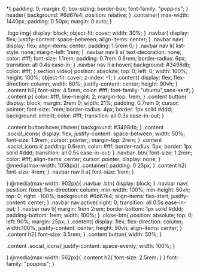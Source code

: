 *{
padding: 0;
margin: 0;
box-sizing: border-box;
font-family: "poppins";
}
header{
background: #6d67e4;
position: relative;
}
.container{
max-width: 1440px;
padding: 0 50px;
margin: 0 auto;
}

.logo img{
display: block;
object-fit: cover;
width: 30%;
}
.navbar{
display: flex;
justify-content: space-between;
align-items: center;
}
.navbar nav{
display: flex;
align-items: center;
padding: 1.5rem 0;
}
.navbar nav li{
list-style: none;
margin-left: 1rem;
}
.navbar nav li a{
text-decoration: none;
color: #fff;
font-size: 1.1rem;
padding: 0.7rem 0.6rem;
border-radius: 6px;
transition: all 0.4s ease-in;
}
.navbar nav li a:hover{
background: #3498db;
color: #fff;
}
section video{
position: absolute;
top: 0;
left: 0;
width: 100%;
height: 100%;
object-fit: cover;
z-index: -1;
}
.content{
display: flex;
flex-direction: column;
width: 60%;
justify-content: center;
height: 90vh;
}
.content h2{
font-size: 4.5rem;
color: #fff;
font-family: "ubuntu",sans-serif;
}
.content p{
color: #fff;
line-height: 2;
margin-top: 1rem;
}
.content button{
display: block;
margin: 2rem 0;
width: 21%;
padding: 0.7rem 0;
cursor: pointer;
font-size: 1rem;
border-radius: 4px;
border: 1px solid #ddd;
background: inherit;
color: #fff;
transition: all 0.3s ease-in-out;
}

.content button:hover,i:hover{
background: #3498db;
}
.content .social_icons{
display: flex;
justify-content: space-between;
width: 50%;
font-size: 1.9rem;
cursor: pointer;;
margin-top: 2rem;
}
.content .social_icons i{
padding: 0.6rem;
color: #fff;
border-radius: 5px;
border: 1px solid #ddd;
transition: all 0.5s ease-in-out;
}
.navbar .btn{
font-size: 1.2rem;
color: #fff;
align-items: center;
cursor: pointer;
display: none;
}
@media(max-width: 1058px){
.container{
padding: 0 25px;
}
.content h2{
font-size: 4rem;
}
.navbar nav li a{
font-size: 1rem;
}

}
@media(max-width: 902px){
.navbar .btn{
display: block;
}
.navbar nav{
position: fixed;
flex-direction: column;
min-width: 100%;
min-height: 50vh;
top: 0;
right: -100%;
background: #6d67e4;
align-items: flex-start;
justify-content: center;
}
.navbar nav.active{
right: 0;
transition: all 0.5s ease-in-out;
}
.navbar nav li{
margin: 1rem 2rem;
border-bottom: 1px solid #ddd;
padding-bottom: 1rem;
width: 100%;
}
.close-btn{
position: absolute;
top: 0;
left: 90%;
margin: 25px;
}
.content{
display: flex;
flex-direction: column;
width:100%;
justify-content: center;
height: 90vh;
align-items: center;
}
.content h2{
font-size: 3.5rem;
}
.content button{
width: 50%;
}

.content .social_icons{
justify-content: space-evenly;
width: 100%;
}

}
@media(max-width: 562px){
.content h2{
font-size: 2.5rem;
}
}
font-family: "poppins";
}

